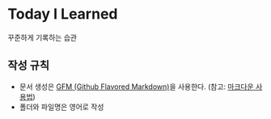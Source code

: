 # Today I Learned
꾸준하게 기록하는 습관

## 작성 규칙
* 문서 생성은 [GFM (Github Flavored Markdown)](https://help.github.com/en/categories/writing-on-github)을 사용한다. (참고: [마크다운 사용법](https://gist.github.com/ihoneymon/652be052a0727ad59601#this-is-an-h1))
* 폴더와 파일명은 영어로 작성
